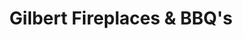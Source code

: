 ---
title: "Gilbert Fireplaces & BBQ's"
url: /gilbert/gilbert-fireplaces-und-bbqs/
shop: Haushaltsartikel
---